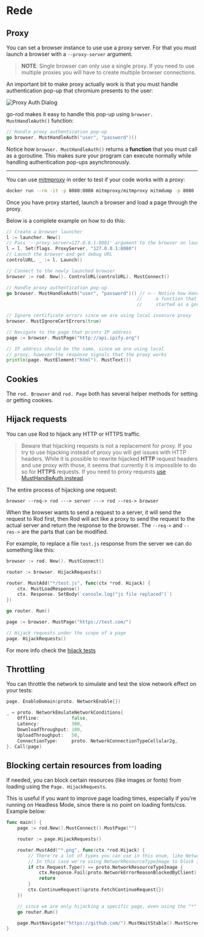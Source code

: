 # Rede

## Proxy

You can set a browser instance to use use a proxy server. For that you must launch a browser with a `--proxy-server` argument.

> **NOTE**: Single browser can only use a single proxy. If you need to use multiple proxies you will have to create multiple browser connections.

An important bit to make proxy actually work is that you must handle authentication pop-up that chromium presents to the user:

![Proxy Auth Dialog](proxy-auth-dialog.png)

go-rod makes it easy to handle this pop-up using `browser. MustHandleAuth()` function:

```go
// Handle proxy authentication pop-up
go browser. MustHandleAuth("user", "password")()
```

Notice how `browser. MustHandleAuth()` returns a **function** that you must call as a goroutine. This makes sure your program can execute normally while handling authentication pop-ups asynchronously.

---

You can use [mitmproxy](https://mitmproxy.org/) in order to test if your code works with a proxy:

```bash
docker run --rm -it -p 8080:8080 mitmproxy/mitmproxy mitmdump -p 8080 --proxyauth user:password
```

Once you have proxy started, launch a browser and load a page through the proxy.

Below is a complete example on how to do this:

```go
// Create a browser launcher
l := launcher. New()
// Pass '--proxy-server=127.0.0.1:8081' argument to the browser on launch
l = l. Set(flags. ProxyServer, "127.0.0.1:8080")
// Launch the browser and get debug URL
controlURL, _ := l. Launch()

// Connect to the newly launched browser
browser := rod. New(). ControlURL(controlURL). MustConnect()

// Handle proxy authentication pop-up
go browser. MustHandleAuth("user", "password")() // <-- Notice how HandleAuth returns
                                                //     a function that must be
                                                //     started as a goroutine!

// Ignore certificate errors since we are using local insecure proxy
browser. MustIgnoreCertErrors(true)

// Navigate to the page that prints IP address
page := browser. MustPage("http://api.ipify.org")

// IP address should be the same, since we are using local
// proxy, however the response signals that the proxy works
println(page. MustElement("html"). MustText())
```

## Cookies

The `rod. Browser` and `rod. Page` both has several helper methods for setting or getting cookies.

## Hijack requests

You can use Rod to hijack any HTTP or HTTPS traffic.

> Beware that hijacking requests is not a replacement for proxy. If you try to use hijacking instead of proxy you will get issues with HTTP headers. While it is possible to rewrite hijacked **HTTP** request headers and use proxy with those, it seems that currently it is impossible to do so for **HTTPS** requests. If you need to proxy requests [use MustHandleAuth instead](/network?id=proxy).

The entire process of hijacking one request:

```text
browser --req-> rod ---> server ---> rod --res-> browser
```

When the browser wants to send a request to a server, it will send the request to Rod first, then Rod will act like a proxy to send the request to the actual server and return the response to the browser. The `--req->` and `--res->` are the parts that can be modified.

For example, to replace a file `test.js` response from the server we can do something like this:

```go
browser := rod. New(). MustConnect()

router := browser. HijackRequests()

router. MustAdd("*/test.js", func(ctx *rod. Hijack) {
    ctx. MustLoadResponse()
    ctx. Response. SetBody(`console.log("js file replaced")`)
})

go router. Run()

page := browser. MustPage("https://test.com/")

// Hijack requests under the scope of a page
page. HijackRequests()
```

For more info check the [hijack tests](https://github.com/go-rod/rod/blob/master/hijack_test.go)

## Throttling

You can throttle the network to simulate and test the slow network effect on your tests:

```go
page. EnableDomain(proto. NetworkEnable{})

_ = proto. NetworkEmulateNetworkConditions{
    Offline:            false,
    Latency:            300,
    DownloadThroughput: 100,
    UploadThroughput:   50,
    ConnectionType:     proto. NetworkConnectionTypeCellular2g,
}. Call(page)
```

## Blocking certain resources from loading

If needed, you can block certain resources (like images or fonts) from loading using the `Page. HijackRequests`.

This is useful if you want to improve page loading times, especially if you're running on Headless Mode, since there is no point on loading fonts/css. Example below:

```go
func main() {
    page := rod.New().MustConnect().MustPage("")

    router := page.HijackRequests()

    router.MustAdd("*.png", func(ctx *rod.Hijack) {
        // There're a lot of types you can use in this enum, like NetworkResourceTypeScript for javascript files
        // In this case we're using NetworkResourceTypeImage to block images
        if ctx.Request.Type() == proto.NetworkResourceTypeImage {
            ctx.Response.Fail(proto.NetworkErrorReasonBlockedByClient)
            return
        }
        ctx.ContinueRequest(&proto.FetchContinueRequest{})
    })

    // since we are only hijacking a specific page, even using the "*" won't affect much of the performance
    go router.Run()

    page.MustNavigate("https://github.com/").MustWaitStable().MustScreenshot("")
}
```
